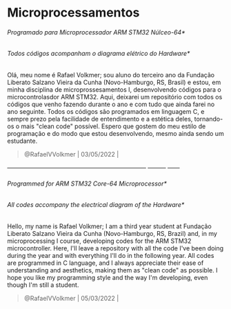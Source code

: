 # Microprocessamentos
###### Programado para Microprocessador ARM STM32 Núlceo-64*
###### Todos códigos acompanham o diagrama elétrico do Hardware*

Olá, meu nome é Rafael Volkmer; sou aluno do terceiro ano da Fundação Liberato Salzano Vieira da Cunha (Novo-Hamburgo, RS, Brasil) e estou, em minha disciplina de microprossesamentos I, desenvolvendo códigos para o microcontrolasdor ARM STM32. Aqui, deixarei um repositório com todos os códigos que venho fazendo durante o ano e com tudo que ainda farei no ano seguinte. Todos os códigos são programados em linguagem C, e sempre prezo pela facilidade de entendimento e a estética deles, tornando-os o mais "clean code" possível. Espero que gostem do meu estilo de programação e do modo que estou desenvolvendo, mesmo ainda sendo um estudante.

> @RafaelVVolkmer | 03/05/2022 |

――――――――――――――――――――――― ――― ――

###### Programmed for ARM STM32 Core-64 Microprocessor*
###### All codes accompany the electrical diagram of the Hardware*

Hello, my name is Rafael Volkmer; I am a third year student at Fundação Liberato Salzano Vieira da Cunha (Novo-Hamburgo, RS, Brazil) and, in my microprocessing I course, developing codes for the ARM STM32 microcontroller. Here, I'll leave a repository with all the code I've been doing during the year and with everything I'll do in the following year. All codes are programmed in C language, and I always appreciate their ease of understanding and aesthetics, making them as "clean code" as possible. I hope you like my programming style and the way I'm developing, even though I'm still a student.

> @RafaelVVolkmer | 05/03/2022 |
